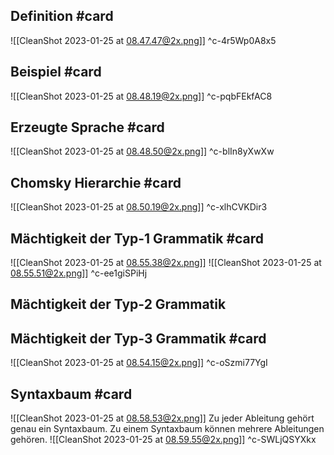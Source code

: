 ## Definition #card 
![[CleanShot 2023-01-25 at 08.47.47@2x.png]]
^c-4r5Wp0A8x5

## Beispiel #card 
![[CleanShot 2023-01-25 at 08.48.19@2x.png]]
^c-pqbFEkfAC8

## Erzeugte Sprache #card 
![[CleanShot 2023-01-25 at 08.48.50@2x.png]]
^c-blIn8yXwXw

## Chomsky Hierarchie #card 
![[CleanShot 2023-01-25 at 08.50.19@2x.png]]
^c-xlhCVKDir3



## Mächtigkeit der Typ-1 Grammatik #card 
![[CleanShot 2023-01-25 at 08.55.38@2x.png]]
![[CleanShot 2023-01-25 at 08.55.51@2x.png]]
^c-ee1giSPiHj

## Mächtigkeit der Typ-2 Grammatik

## Mächtigkeit der Typ-3 Grammatik #card 
![[CleanShot 2023-01-25 at 08.54.15@2x.png]]
^c-oSzmi77YgI

## Syntaxbaum #card 
![[CleanShot 2023-01-25 at 08.58.53@2x.png]]
Zu jeder Ableitung gehört genau ein Syntaxbaum. Zu einem Syntaxbaum können mehrere Ableitungen gehören.
![[CleanShot 2023-01-25 at 08.59.55@2x.png]]
^c-SWLjQSYXkx


